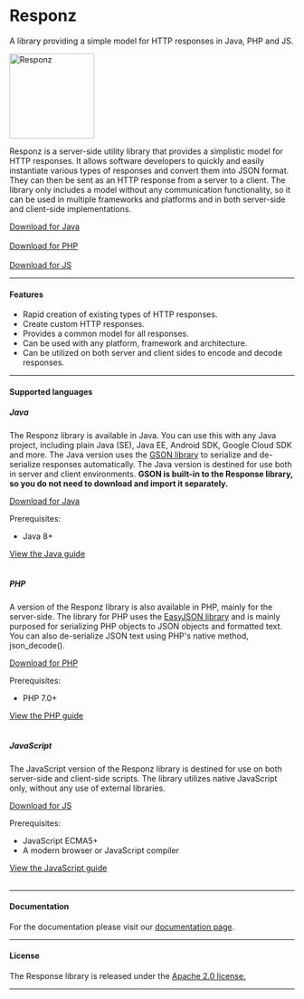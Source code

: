 # Responz
A library providing a simple model for HTTP responses in Java, PHP and JS.

<img src="https://raylabz.github.io/Responz/media/responz.png" alt="Responz" width=150 />

<p class="justify">
                Responz is a server-side utility library that provides a simplistic model for HTTP responses. It allows software developers
                to quickly and easily instantiate various types of responses and convert them into JSON format. They can
                then be sent as an HTTP response from a server to a client. The library only includes a model without any
                communication functionality, so it can be used in multiple frameworks and platforms and in both
                server-side and client-side implementations.
</p>

<a href="https://github.com/raylabz/Responz/raw/master/java/Download/Responz.jar" id="download-button-java"
   class="btn-large waves-effect waves-light red darken-2">Download for Java</a>
<br class="hide-on-med-and-up" />
<br class="hide-on-med-and-up" />
<a href="https://github.com/raylabz/Responz/raw/master/php/Download/Responz.zip" id="download-button-php"
   class="btn-large waves-effect waves-light red darken-2">Download for PHP</a>
<br class="hide-on-med-and-up" />
<br class="hide-on-med-and-up" />
<a href="https://github.com/raylabz/Responz/raw/master/js/Download/Responz.zip" id="download-button-js"
   class="btn-large waves-effect waves-light red darken-2">Download for JS</a>

<hr/>

<h4>Features</h4>

<ul class="browser-default">
    <li>Rapid creation of existing types of HTTP responses.</li>
    <li>Create custom HTTP responses.</li>
    <li>Provides a common model for all responses.</li>
    <li>Can be used with any platform, framework and architecture.</li>
    <li>Can be utilized on both server and client sides to encode and decode responses.</li>
</ul>

<hr/>

<h4>Supported languages</h4>

<h5>Java</h5>
<p class="justify">
    The Responz library is available in Java. You can use this with any Java project, including plain Java (SE),
    Java EE, Android SDK, Google Cloud SDK and more. The Java version uses the
    <a href="https://github.com/google/gson">GSON library</a> to serialize and de-serialize responses automatically.
    The Java version is destined for use both in server and client environments.
    <b>GSON is built-in to the Response library, so you do not need to download and import it separately.</b>
</p>

<a href="https://github.com/raylabz/Responz/raw/master/java/Download/Responz.jar" id="download-button-java"
   class="btn-large waves-effect waves-light red darken-2">Download for Java</a>

<p>Prerequisites:</p>
<ul class="browser-default">
    <li>Java 8+</li>
</ul>

<a class="btn red darken-2" href="javaGuide.html">View the Java guide</a>
<br/><br/>

<h5>PHP</h5>
<p>
    A version of the Responz library is also available in PHP, mainly for the server-side.
    The library for PHP uses the <a href="http://raylabz.github.io/EasyJSON/">EasyJSON library</a>
    and is mainly purposed for serializing PHP objects to JSON objects and formatted text.
    You can also de-serialize JSON text using PHP's native method, <span class="code">json_decode()</span>.
</p>

<a href="https://github.com/raylabz/Responz/raw/master/php/Download/Responz.zip" id="download-button-php"
   class="btn-large waves-effect waves-light red darken-2">Download for PHP</a>

<p>Prerequisites:</p>
<ul class="browser-default">
    <li>PHP 7.0+</li>
</ul>

<a class="btn red darken-2" href="phpGuide.html">View the PHP guide</a>
<br/><br/>

<h5>JavaScript</h5>
<p>
    The JavaScript version of the Responz library is destined for use on both server-side and client-side
    scripts. The library utilizes native JavaScript only, without any use of external libraries.
</p>

<a href="https://github.com/raylabz/Responz/raw/master/js/Download/Responz.zip" id="download-button-js"
   class="btn-large waves-effect waves-light red darken-2">Download for JS</a>

<p>Prerequisites:</p>
<ul class="browser-default">
    <li>JavaScript ECMA5+</li>
    <li>A modern browser or JavaScript compiler</li>
</ul>

<a class="btn red darken-2" href="jsGuide.html">View the JavaScript guide</a>
<br/><br/>

<hr/>

<h4>Documentation</h4>

<p>
    For the documentation please visit our <a href="documentation.html">documentation page</a>.
</p>

<hr/>

<h4>License</h4>

<p>The Response library is released under the <a href="https://github.com/raylabz/Responz/blob/master/LICENSE">Apache 2.0 license.</a></p>

<hr/>
